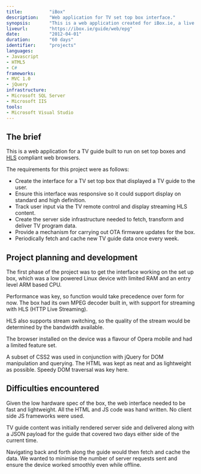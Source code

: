 ```yaml
---
title: 			"iBox"
description:	"Web application for TV set top box interface."
synopsis:		"This is a web application created for iBox.ie, a live streaming TV service provider in Ireland."
liveurl:		"https://ibox.ie/guide/web/epg"
date:			"2012-04-01"
duration:		"60 days"
identifier:		"projects"
languages: 		
- Javascript
- HTML5
- C#
frameworks:
- MVC 1.0
- jQuery
infrastructure:
- Microsoft SQL Server
- Microsoft IIS
tools:
- Microsoft Visual Studio
---
```


## The brief
This is a web application for a TV guide built to run on set top boxes and [HLS](https://developer.apple.com/streaming/) compliant web browsers.

The requirements for this project were as follows:

- Create the interface for a TV set top box that displayed a TV guide to the user.
- Ensure this interface was responsive so it could support display on standard and high definition.
- Track user input via the TV remote control and display streaming HLS content.
- Create the server side infrastructure needed to fetch, transform and deliver TV program data.
- Provide a mechanism for carrying out OTA firmware updates for the box.
- Periodically fetch and cache new TV guide data once every week.

## Project planning and development
The first phase of the project was to get the interface working on the set up box, which was a low powered Linux device with limited RAM and an entry level ARM based CPU.

Performance was key, so function would take precedence over form for now. The box had its own MPEG decoder built in, with support for streaming with HLS (HTTP Live Streaming).

HLS also supports stream switching, so the quality of the stream would be determined by the bandwidth available.

The browser installed on the device was a flavour of Opera mobile and had a limited feature set. 

A subset of CSS2 was used in conjunction with jQuery for DOM manipulation and querying. The HTML was kept as neat and as lightweight as possible. Speedy DOM traversal was key here.

## Difficulties encountered

Given the low hardware spec of the box, the web interface needed to be fast and lightweight. All the HTML and JS code was hand written. No client side JS frameworks were used.

TV guide content was initially rendered server side and delivered along with a JSON payload for the guide that covered two days either side of the current time.

Navigating back and forth along the guide would then fetch and cache the data. We wanted to minimise the number of server requests sent and ensure the device worked smoothly even while offline.








